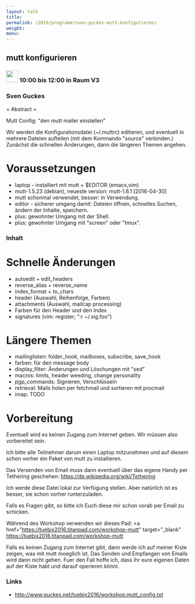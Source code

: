 ```yaml
---
layout: talk
title:
permalink: /2016/programm/sven-guckes-mutt-konfigurieren/
weight:
menu:
---
```

## mutt konfigurieren

### <img height = "32" src="../../../images/workshop.svg"> 10:00 bis 12:00 in Raum V3

### Sven Guckes

= Abstract =

Mutt Config: "den mutt mailer einstellen"

Wir werden die Konfigurationsdatei (~/.muttrc) editieren,
und eventuell in mehrere Dateien aufteilen
(mit dem Kommando "source" verbinden.)
Zunächst die schnellen Änderungen,
dann die längeren Themen angehen.

# Voraussetzungen

* laptop - installiert mit mutt + $EDITOR (emacs,vim)
* mutt-1.5.23 (debian), neueste version: mutt-1.6.1 [2016-04-30]
* mutt schonmal verwendet, besser: in Verwendung.
* editor - sicherer umgang damit: Dateien öffnen,
  schnelles Suchen, ändern der Inhalte, speichern.
* plus: gewohnter Umgang mit der Shell.
* plus: gewohnter Umgang mit "screen" oder "tmux".

### Inhalt 

# Schnelle Änderungen

* autoedit + edit_headers
* reverse_alias + reverse_name
* index_format + to_chars
* header      (Auswahl, Reihenfolge, Farben)
* attachments (Auswahl, mailcap processing)
* Farben für den Header und den Index
* signatures (vim: register; ":r ~/.sig.foo")

# Längere Themen

* mailinglisten: folder_hook, mailboxes, subscribe, save_hook
* farben: für den message body
* display_filter: Änderungen und Löschungen mit "sed"
* macros: limits, header weeding, change personality
* pgp_commands: Signieren, Verschlüsseln
* retrieval: Mails holen per fetchmail und sortieren mit procmail
* imap: TODO

# Vorbereitung

Eventuell wird es keinen Zugang zum Internet geben.
Wir müssen also vorbereitet sein.

Ich bitte alle Teilnehmer darum einen Laptop mitzunehmen und
auf diesem schon vorher ein Paket von mutt zu installieren.

Das Versenden von Email muss dann eventuell
über das eigene Handy per Tethering geschehen:
<a href="https://de.wikipedia.org/wiki/Tethering" target="_blank">https://de.wikipedia.org/wiki/Tethering</a>

Ich werde diese Datei lokal zur Verfügung stellen.
Aber natürlich ist es besser, sie schon vorher runterzuladen.

Falls es Fragen gibt, so bitte ich Euch
diese mir schon vorab per Email zu schicken.

Während des Workshop verwenden wir dieses Pad:
<a href="https://tuebix2016.titanpad.com/workshop-mutt" target="_blank" https://tuebix2016.titanpad.com/workshop-mutt</a>

Falls es keinen Zugang zum Internet gibt, dann werde
ich auf meiner Kiste zeigen, was mit mutt moeglich ist.
Das Senden und Empfangen von Emails wird dann nicht gehen.
Fuer den Fall hoffe ich, dass ihr eure eigenen Daten
auf der Kiste habt und darauf operieren könnt.

### Links

- <a href="http://www.guckes.net/tuebix2016/workshop.mutt_config.txt" target="_blank">http://www.guckes.net/tuebix2016/workshop.mutt_config.txt</a>
